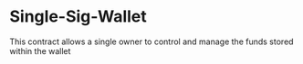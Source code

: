 # Single-Sig-Wallet
This contract allows a single owner to control and manage the funds stored within the wallet
